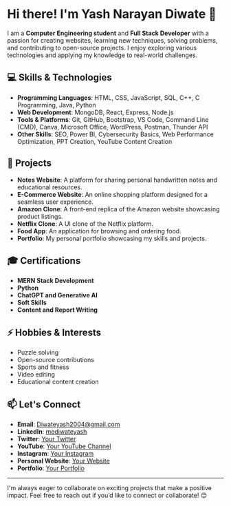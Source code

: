 # Hi there! I'm Yash Narayan Diwate 👋

I am a **Computer Engineering student** and **Full Stack Developer** with a passion for creating websites, learning new techniques, solving problems, and contributing to open-source projects. I enjoy exploring various technologies and applying my knowledge to real-world challenges.

## 💻 Skills & Technologies
- **Programming Languages**: HTML, CSS, JavaScript, SQL, C++, C Programming, Java, Python
- **Web Development**: MongoDB, React, Express, Node.js
- **Tools & Platforms**: Git, GitHub, Bootstrap, VS Code, Command Line (CMD), Canva, Microsoft Office, WordPress, Postman, Thunder API
- **Other Skills**: SEO, Power BI, Cybersecurity Basics, Web Performance Optimization, PPT Creation, YouTube Content Creation

## 🚀 Projects
- **Notes Website**: A platform for sharing personal handwritten notes and educational resources.
- **E-Commerce Website**: An online shopping platform designed for a seamless user experience.
- **Amazon Clone**: A front-end replica of the Amazon website showcasing product listings.
- **Netflix Clone**: A UI clone of the Netflix platform.
- **Food App**: An application for browsing and ordering food.
- **Portfolio**: My personal portfolio showcasing my skills and projects.

## 🎓 Certifications
- **MERN Stack Development**
- **Python**
- **ChatGPT and Generative AI**
- **Soft Skills**
- **Content and Report Writing**

## ⚡ Hobbies & Interests
- Puzzle solving
- Open-source contributions
- Sports and fitness
- Video editing
- Educational content creation

## 📫 Let's Connect
- **Email**: [Diwateyash2004@gmail.com](mailto:diwateyash2004@gmail.com)
- **LinkedIn**: [mediwateyash](#)
- **Twitter**: [Your Twitter](#)
- **YouTube**: [Your YouTube Channel](https://www.youtube.com/channel/NotescloudbyDY)
- **Instagram**: [Your Instagram](#)
- **Personal Website**: [Your Website](#)
- **Portfolio**: [Your Portfolio](#)

---

I'm always eager to collaborate on exciting projects that make a positive impact. Feel free to reach out if you’d like to connect or collaborate! 😊
